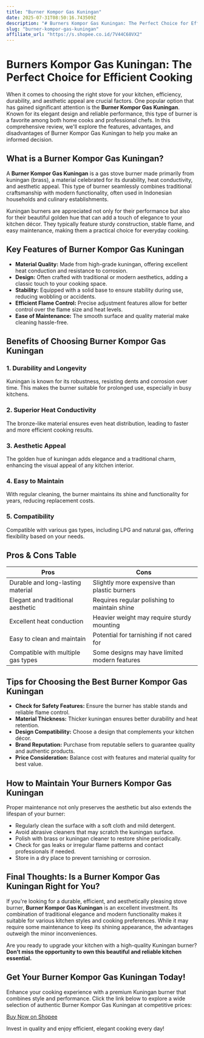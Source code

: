 ```yaml
---
title: "Burner Kompor Gas Kuningan"
date: 2025-07-31T08:50:16.743509Z
description: "# Burners Kompor Gas Kuningan: The Perfect Choice for Efficient Cooking..."
slug: "burner-kompor-gas-kuningan"
affiliate_url: "https://s.shopee.co.id/7V44C68VX2"
---
```

# Burners Kompor Gas Kuningan: The Perfect Choice for Efficient Cooking

When it comes to choosing the right stove for your kitchen, efficiency, durability, and aesthetic appeal are crucial factors. One popular option that has gained significant attention is the **Burner Kompor Gas Kuningan**. Known for its elegant design and reliable performance, this type of burner is a favorite among both home cooks and professional chefs. In this comprehensive review, we'll explore the features, advantages, and disadvantages of Burner Kompor Gas Kuningan to help you make an informed decision.

## What is a Burner Kompor Gas Kuningan?

A **Burner Kompor Gas Kuningan** is a gas stove burner made primarily from kuningan (brass), a material celebrated for its durability, heat conductivity, and aesthetic appeal. This type of burner seamlessly combines traditional craftsmanship with modern functionality, often used in Indonesian households and culinary establishments.

Kuningan burners are appreciated not only for their performance but also for their beautiful golden hue that can add a touch of elegance to your kitchen décor. They typically feature sturdy construction, stable flame, and easy maintenance, making them a practical choice for everyday cooking.

## Key Features of Burner Kompor Gas Kuningan

- **Material Quality:** Made from high-grade kuningan, offering excellent heat conduction and resistance to corrosion.
- **Design:** Often crafted with traditional or modern aesthetics, adding a classic touch to your cooking space.
- **Stability:** Equipped with a solid base to ensure stability during use, reducing wobbling or accidents.
- **Efficient Flame Control:** Precise adjustment features allow for better control over the flame size and heat levels.
- **Ease of Maintenance:** The smooth surface and quality material make cleaning hassle-free.

## Benefits of Choosing Burner Kompor Gas Kuningan

### 1. Durability and Longevity

Kuningan is known for its robustness, resisting dents and corrosion over time. This makes the burner suitable for prolonged use, especially in busy kitchens.

### 2. Superior Heat Conductivity

The bronze-like material ensures even heat distribution, leading to faster and more efficient cooking results.

### 3. Aesthetic Appeal

The golden hue of kuningan adds elegance and a traditional charm, enhancing the visual appeal of any kitchen interior.

### 4. Easy to Maintain

With regular cleaning, the burner maintains its shine and functionality for years, reducing replacement costs.

### 5. Compatibility

Compatible with various gas types, including LPG and natural gas, offering flexibility based on your needs.

## Pros & Cons Table

| Pros                                               | Cons                                           |
|-----------------------------------------------------|------------------------------------------------|
| Durable and long-lasting material                | Slightly more expensive than plastic burners |
| Elegant and traditional aesthetic                | Requires regular polishing to maintain shine |
| Excellent heat conduction                        | Heavier weight may require sturdy mounting   |
| Easy to clean and maintain                        | Potential for tarnishing if not cared for    |
| Compatible with multiple gas types                | Some designs may have limited modern features|

## Tips for Choosing the Best Burner Kompor Gas Kuningan

- **Check for Safety Features:** Ensure the burner has stable stands and reliable flame control.
- **Material Thickness:** Thicker kuningan ensures better durability and heat retention.
- **Design Compatibility:** Choose a design that complements your kitchen décor.
- **Brand Reputation:** Purchase from reputable sellers to guarantee quality and authentic products.
- **Price Consideration:** Balance cost with features and material quality for best value.

## How to Maintain Your Burners Kompor Gas Kuningan

Proper maintenance not only preserves the aesthetic but also extends the lifespan of your burner:

- Regularly clean the surface with a soft cloth and mild detergent.
- Avoid abrasive cleaners that may scratch the kuningan surface.
- Polish with brass or kuningan cleaner to restore shine periodically.
- Check for gas leaks or irregular flame patterns and contact professionals if needed.
- Store in a dry place to prevent tarnishing or corrosion.

## Final Thoughts: Is a Burner Kompor Gas Kuningan Right for You?

If you're looking for a durable, efficient, and aesthetically pleasing stove burner, **Burner Kompor Gas Kuningan** is an excellent investment. Its combination of traditional elegance and modern functionality makes it suitable for various kitchen styles and cooking preferences. While it may require some maintenance to keep its shining appearance, the advantages outweigh the minor inconveniences.

Are you ready to upgrade your kitchen with a high-quality Kuningan burner? **Don’t miss the opportunity to own this beautiful and reliable kitchen essential.**

## Get Your Burner Kompor Gas Kuningan Today!

Enhance your cooking experience with a premium Kuningan burner that combines style and performance. Click the link below to explore a wide selection of authentic Burner Kompor Gas Kuningan at competitive prices:

[Buy Now on Shopee](https://s.shopee.co.id/7V44C68VX2)

Invest in quality and enjoy efficient, elegant cooking every day!
